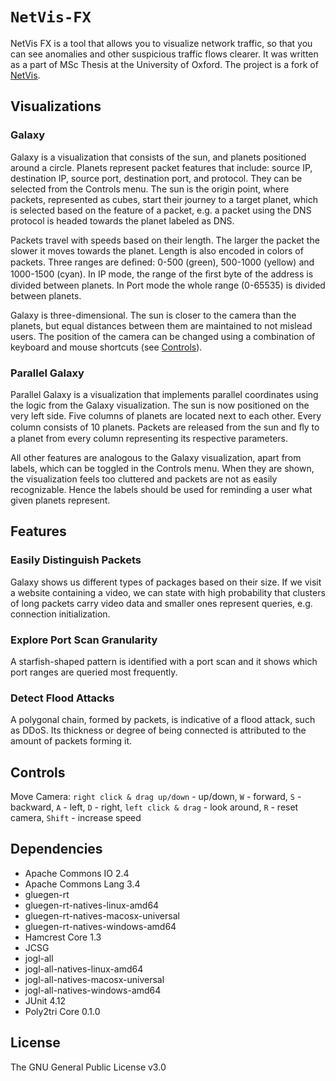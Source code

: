 # `NetVis-FX`

NetVis FX is a tool that allows you to visualize network traffic, so that you can see anomalies and other suspicious traffic flows clearer. It was written as a part of MSc Thesis at the University of Oxford. The project is a fork of [NetVis](https://github.com/ryft/NetVis).

## Visualizations

### Galaxy

Galaxy is a visualization that consists of the sun, and planets positioned around a circle. Planets represent packet features that include: source IP, destination IP, source port, destination port, and protocol. They can be selected from the Controls menu. The sun is the origin point, where packets, represented as cubes, start their journey to a target planet, which is selected based on the feature of a packet, e.g. a packet using the DNS protocol is headed towards the planet labeled as DNS.

Packets travel with speeds based on their length. The larger the packet the slower it moves towards the planet. Length is also encoded in colors of packets. Three ranges are deﬁned: 0-500 (green), 500-1000 (yellow) and 1000-1500 (cyan).
In IP mode, the range of the ﬁrst byte of the address is divided between planets. In Port mode the whole range (0-65535) is divided between planets.

Galaxy is three-dimensional. The sun is closer to the camera than the planets, but equal distances between them are maintained to not mislead users. The position of the camera can be changed using a combination of keyboard and mouse shortcuts (see [Controls](https://github.com/michaelpiskozub/NetVis-FX#controls)).

### Parallel Galaxy

Parallel Galaxy is a visualization that implements parallel coordinates using the logic from the Galaxy visualization. The sun is now positioned on the very left side. Five columns of planets are located next to each other. Every column consists of 10 planets. Packets are released from the sun and ﬂy to a planet from every column representing its respective parameters.

All other features are analogous to the Galaxy visualization, apart from labels, which can be toggled in the Controls menu. When they are shown, the visualization feels too cluttered and packets are not as easily recognizable. Hence the labels should be used for reminding a user what given planets represent.

## Features

### Easily Distinguish Packets

Galaxy shows us different types of packages based on their size. If we visit a website containing a video, we can state with high probability that clusters of long packets carry video data and smaller ones represent queries, e.g. connection initialization.

### Explore Port Scan Granularity

A starfish-shaped pattern is identified with a port scan and it shows which port ranges are queried most frequently.

### Detect Flood Attacks

A polygonal chain, formed by packets, is indicative of a flood attack, such as DDoS. Its thickness or degree of being connected is attributed to the amount of packets forming it.

## Controls

Move Camera: `right click & drag up/down` - up/down, `W` - forward, `S` - backward, `A` - left, `D` - right, `left click & drag` - look around, `R` - reset camera, `Shift` - increase speed

## Dependencies

- Apache Commons IO 2.4 
- Apache Commons Lang 3.4 
- gluegen-rt 
- gluegen-rt-natives-linux-amd64 
- gluegen-rt-natives-macosx-universal 
- gluegen-rt-natives-windows-amd64 
- Hamcrest Core 1.3 
- JCSG 
- jogl-all 
- jogl-all-natives-linux-amd64 
- jogl-all-natives-macosx-universal 
- jogl-all-natives-windows-amd64 
- JUnit 4.12 
- Poly2tri Core 0.1.0

## License

The GNU General Public License v3.0